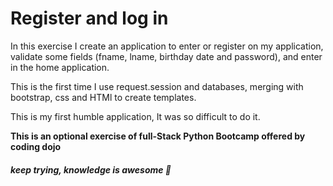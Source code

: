 # Register and log in

In this exercise I create an application to enter or register on my application, validate some fields (fname, lname, birthday date and password), and enter in the home application.

This is the first time I use request.session and databases, merging with bootstrap, css and HTMl to create templates.

This is my first humble application, It was so difficult to do it.

**This is an optional exercise of full-Stack Python Bootcamp offered by coding dojo**
##### *keep trying, knowledge is awesome*  :facepunch: